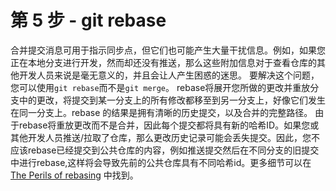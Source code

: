 # 第 5 步 - git rebase
合并提交消息可用于指示同步点，但它们也可能产生大量干扰信息。例如，如果您正在本地分支进行开发，然而却还没有推送，那么这些附加信息对于查看仓库的其他开发人员来说是毫无意义的，并且会让人产生困惑的迷思。
要解决这个问题，您可以使用`git rebase`而不是`git merge`。 rebase将展开您所做的更改并重放分支中的更改，将提交到某一分支上的所有修改都移至到另一分支上，好像它们发生在同一分支上。rebase 的结果是拥有清晰的历史提交，以及合并的完整路径。
由于rebase将重放更改而不是合并，因此每个提交都将具有新的哈希ID。如果您或其他开发人员推送/拉取了仓库，那么更改历史记录可能会丢失提交。因此，您不应该rebase已经提交到公共仓库的内容，例如推送提交然后在不同分支的旧提交中进行rebase,这样将会导致先前的公共仓库具有不同哈希id。更多细节可以在[The Perils of rebasing](https://git-scm.com/book/en/v2/Git-Branching-Rebasing#The-Perils-of-Rebasing) 中找到。  
